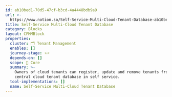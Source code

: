 ```yaml
---
id: ab10bed1-70d5-47cf-b3cd-4a4448bdb9a9
url: >-
  https://www.notion.so/Self-Service-Multi-Cloud-Tenant-Database-ab10bed170d547cfb3cd4a4448bdb9a9
title: Self-Service Multi-Cloud Tenant Database
category: Blocks
layout: CFMMBlock
properties:
  cluster: 🗂 Tenant Management
  enables: []
  journey-stage: ⭐️⭐️
  depends-on: []
  scope: 🏢 Core
  summary: >-
    Owners of cloud tenants can register, update and remove tenants from a
    central cloud tenant database in self service.
  tool-implementations: []
  name: Self-Service Multi-Cloud Tenant Database
---
```


